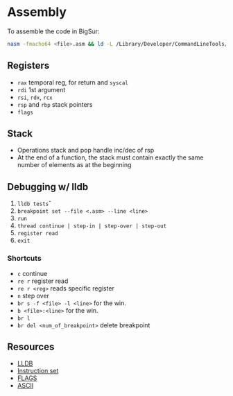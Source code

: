 # Assembly

To assemble the code in BigSur:
```sh
nasm -fmacho64 <file>.asm && ld -L /Library/Developer/CommandLineTools/SDKs/MacOSX.sdk/usr/lib -lSystem <file>.o
```

## Registers

- `rax` temporal reg, for return and `syscal`
- `rdi` 1st argument
- `rsi`, `rdx`, `rcx`
- `rsp` and `rbp` stack pointers
- `flags`

## Stack
- Operations stack and pop handle inc/dec of rsp
- At the end of a function, the stack must contain exactly the same number of elements as at the beginning 

## Debugging w/ lldb
1. `lldb tests`ˇ
2. `breakpoint set --file <.asm> --line <line>`
3. `run`
4. `thread continue | step-in | step-over | step-out`
5. `register read`
6. `exit` 
### Shortcuts
- `c` continue
- `re r` register read
- `re r <reg>` reads specific register
- `n` step over
- `br s -f <file> -l <line>` for the win.
- `b <file>:<line>` for the win.
- `br l`
- `br del <num_of_breakpoint>` delete breakpoint



## Resources
- [LLDB](https://developer.apple.com/library/archive/documentation/IDEs/Conceptual/gdb_to_lldb_transition_guide/document/lldb-command-examples.html)
- [Instruction set](https://www.felixcloutier.com/x86/)
- [FLAGS](https://en.wikipedia.org/wiki/FLAGS_register)
- [ASCII](https://en.wikipedia.org/wiki/ASCII#/media/File:USASCII_code_chart.png)